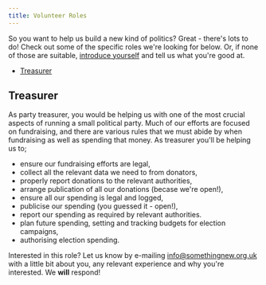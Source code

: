 ```yaml
---
title: Volunteer Roles
---
```


So you want to help us build a new kind of politics? Great - there's lots to do! Check out some of the specific roles we're looking for below. Or, if none of those are suitable, [introduce yourself](https://discourse.somethingnew.org.uk/t/introduce-yourself/31/54) and tell us what you're good at.

* [Treasurer](#treasurer)

## Treasurer

As party treasurer, you would be helping us with one of the most crucial aspects of running a small political party. Much of our efforts are focused on fundraising, and there are various rules that we must abide by when fundraising as well as spending that money. As treasurer you'll be helping us to;

* ensure our fundraising efforts are legal,
* collect all the relevant data we need to from donators,
* properly report donations to the relevant authorities,
* arrange publication of all our donations (becase we're open!),
* ensure all our spending is legal and logged,
* publicise our spending (you guessed it - open!),
* report our spending as required by relevant authorities.
* plan future spending, setting and tracking budgets for election campaigns,
* authorising election spending.

Interested in this role? Let us know by e-mailing [info@somethingnew.org.uk](mailto:info@somethingnew.org.uk) with a little bit about you, any relevant experience and why you're interested. We **will** respond!

##
